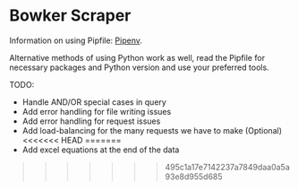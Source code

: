# Bowker Scraper

Information on using Pipfile: [Pipenv](https://github.com/pypa/pipenv).

Alternative methods of using Python work as well, read the Pipfile for necessary packages and Python version and use your preferred tools.

TODO:
* Handle AND/OR special cases in query
* Add error handling for file writing issues
* Add error handling for request issues
* Add load-balancing for the many requests we have to make (Optional)
<<<<<<< HEAD
=======
* Add excel equations at the end of the data
>>>>>>> 495c1a17e7142237a7849daa0a5a93e8d955d685
